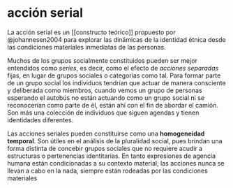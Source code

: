 # acción serial
La acción serial es un [[constructo teórico]] propuesto por @johannesen2004 para explorar las dinámicas de la identidad étnica desde las condiciones materiales inmediatas de las personas.

Muchos de los grupos socialmente constituidos pueden ser mejor entendidos como *series*, es decir, como el efecto de *acciones separadas* fijas, en lugar de grupos sociales o categorías como tal. Para formar parte de un grupo social los individuos tendrían que actuar de manera consciente y deliberada como miembros, cuando vemos un grupo de personas esperando el autobús no están actuando como un grupo social ni se reconocerían como parte de él, están ahí con el fin de abordar el camión. Son más una colección de individuos que siguen agendas y tienen identidades diferentes.

Las acciones seriales pueden constituirse como una **homogeneidad temporal**. Son útiles en el análisis de la pluralidad social, pues brindan una forma distinta de concebir grupos sociales que no requiere acudir a estructuras o pertenencias identitarias. En tanto expresiones de agencia humana están condicionadas a su contexto material; las acciones nunca se llevan a cabo en la nada, siempre están rodeadas por las condiciones materiales
